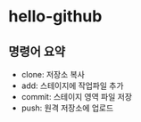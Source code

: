 # hello-github

## 명령어 요약
- clone: 저장소 복사 
- add: 스테이지에 작업파일 추가
- commit: 스테이지 영역 파일 저장 
- push: 원격 저장소에 업로드
